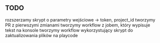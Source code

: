 ## TODO
rozszerzamy skrypt o parametry wejściowe -> token, project_id
tworzymy PR z pierwszymi zmianami
tworzymy workflow z jobem, który wypisuje tekst na konsole
tworzymy workflow wykorzystujący skrypt do zaktualizowania plików na playcode
